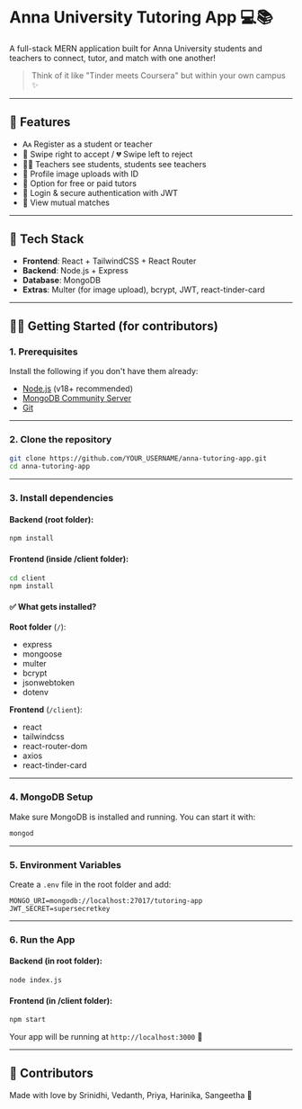 # Anna University Tutoring App 💻📚

A full-stack MERN application built for Anna University students and teachers to connect, tutor, and match with one another!

> Think of it like "Tinder meets Coursera" but within your own campus ✨

---

## 🚀 Features
- 🗛️ Register as a student or teacher
- 💚 Swipe right to accept / 💔 Swipe left to reject
- 👩‍🏫 Teachers see students, students see teachers
- 🧾 Profile image uploads with ID
- 💸 Option for free or paid tutors
- 🔐 Login & secure authentication with JWT
- 🤝 View mutual matches

---

## 🧐 Tech Stack
- **Frontend**: React + TailwindCSS + React Router
- **Backend**: Node.js + Express
- **Database**: MongoDB
- **Extras**: Multer (for image upload), bcrypt, JWT, react-tinder-card

---

## 🧑‍💻 Getting Started (for contributors)

### 1. Prerequisites
Install the following if you don't have them already:

- [Node.js](https://nodejs.org/) (v18+ recommended)
- [MongoDB Community Server](https://www.mongodb.com/try/download/community)
- [Git](https://git-scm.com/)

---

### 2. Clone the repository
```bash
git clone https://github.com/YOUR_USERNAME/anna-tutoring-app.git
cd anna-tutoring-app
```

---

### 3. Install dependencies
#### Backend (root folder):
```bash
npm install
```

#### Frontend (inside /client folder):
```bash
cd client
npm install
```

#### ✅ What gets installed?
**Root folder** (`/`):
- express
- mongoose
- multer
- bcrypt
- jsonwebtoken
- dotenv

**Frontend** (`/client`):
- react
- tailwindcss
- react-router-dom
- axios
- react-tinder-card

---

### 4. MongoDB Setup
Make sure MongoDB is installed and running. You can start it with:
```bash
mongod
```

---

### 5. Environment Variables
Create a `.env` file in the root folder and add:
```env
MONGO_URI=mongodb://localhost:27017/tutoring-app
JWT_SECRET=supersecretkey
```

---

### 6. Run the App
#### Backend (in root folder):
```bash
node index.js
```

#### Frontend (in /client folder):
```bash
npm start
```

Your app will be running at `http://localhost:3000` 🌟

---

## 🤝 Contributors
Made with love by Srinidhi, Vedanth, Priya, Harinika, Sangeetha 💜